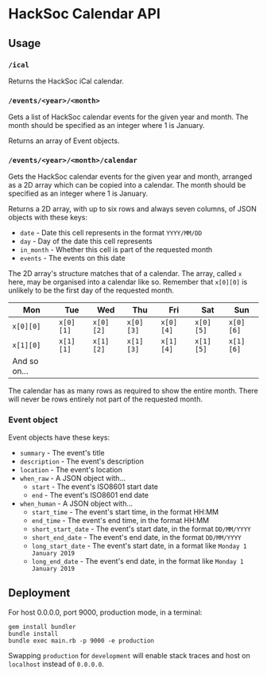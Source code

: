 # HackSoc Calendar API
## Usage
### `/ical`
Returns the HackSoc iCal calendar.

### `/events/<year>/<month>`
Gets a list of HackSoc calendar events for the given year and month. The month 
should be specified as an integer where 1 is January.

Returns an array of Event objects.

### `/events/<year>/<month>/calendar`
Gets the HackSoc calendar events for the given year and month, arranged as a
2D array which can be copied into a calendar. The month should be specified as
an integer where 1 is January.

Returns a 2D array, with up to six rows and always seven
columns, of JSON objects with these keys:

  - `date` - Date this cell represents in the format `YYYY/MM/DD`
  - `day` - Day of the date this cell represents
  - `in_month` - Whether this cell is part of the requested month
  - `events` - The events on this date

The 2D array's structure matches that of a calendar. The array, called `x` here,
may be organised into a calendar like so. Remember that `x[0][0]` is unlikely to
be the first day of the requested month.

| Mon       | Tue       | Wed       | Thu       | Fri       | Sat       | Sun       |
|-----------|-----------|-----------|-----------|-----------|-----------|-----------|
| `x[0][0]` | `x[0][1]` | `x[0][2]` | `x[0][3]` | `x[0][4]` | `x[0][5]` | `x[0][6]` |
| `x[1][0]` | `x[1][1]` | `x[1][2]` | `x[1][3]` | `x[1][4]` | `x[1][5]` | `x[1][6]` |
| And so on... |

The calendar has as many rows as required to show the entire month. There will
never be rows entirely not part of the requested month.

### Event object

Event objects have these keys:

  - `summary` - The event's title
  - `description` - The event's description
  - `location` - The event's location
  - `when_raw` - A JSON object with...
    - `start` - The event's ISO8601 start date
    - `end` - The event's ISO8601 end date
  - `when_human` - A JSON object with...
    - `start_time` - The event's start time, in the format HH:MM
    - `end_time` - The event's end time, in the format HH:MM
    - `short_start_date` - The event's start date, in the format `DD/MM/YYYY`
    - `short_end_date` - The event's end date, in the format `DD/MM/YYYY`
    - `long_start_date` - The event's start date, in a format like `Monday 1 January 2019`
    - `long_end_date` - The event's end date, in the format like `Monday 1 January 2019`

## Deployment

For host 0.0.0.0, port 9000, production mode, in a terminal:

```
gem install bundler
bundle install
bundle exec main.rb -p 9000 -e production
```

Swapping `production` for `development` will enable stack traces and host on `localhost` instead of `0.0.0.0`.